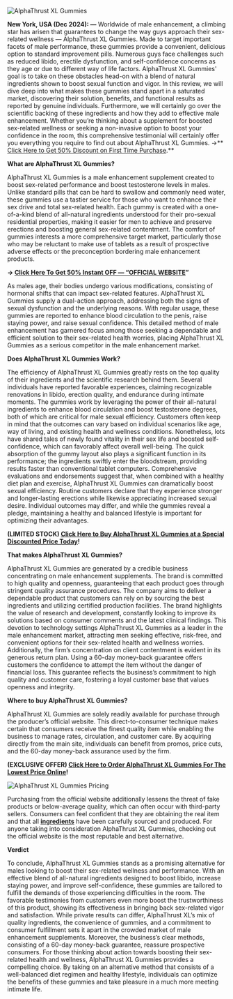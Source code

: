 
![AlphaThrust XL Gummies](https://github.com/user-attachments/assets/f34f4de1-ce62-442d-92b1-7ade42c9bc30)


**New York, USA (Dec 2024): —** Worldwide of male enhancement, a climbing star has arisen that guarantees to change the way guys approach their sex-related wellness — AlphaThrust XL Gummies. Made to target important facets of male performance, these gummies provide a convenient, delicious option to standard improvement pills. Numerous guys face challenges such as reduced libido, erectile dysfunction, and self-confidence concerns as they age or due to different way of life factors. AlphaThrust XL Gummies' goal is to take on these obstacles head-on with a blend of natural ingredients shown to boost sexual function and vigor. In this review, we will dive deep into what makes these gummies stand apart in a saturated market, discovering their solution, benefits, and functional results as reported by genuine individuals. Furthermore, we will certainly go over the scientific backing of these ingredients and how they add to effective male enhancement. Whether you’re thinking about a supplement for boosted sex-related wellness or seeking a non-invasive option to boost your confidence in the room, this comprehensive testimonial will certainly offer you everything you require to find out about AlphaThrust XL Gummies. →** [Click Here to Get 50% Discount on First Time Purchase](https://supplementcarts.com/alphathrust-xl-gummies-official/).**


**What are AlphaThrust XL Gummies?**

AlphaThrust XL Gummies is a male enhancement supplement created to boost sex-related performance and boost testosterone levels in males. Unlike standard pills that can be hard to swallow and commonly need water, these gummies use a tastier service for those who want to enhance their sex drive and total sex-related health. Each gummy is created with a one-of-a-kind blend of all-natural ingredients understood for their pro-sexual residential properties, making it easier for men to achieve and preserve erections and boosting general sex-related contentment. The comfort of gummies interests a more comprehensive target market, particularly those who may be reluctant to make use of tablets as a result of prospective adverse effects or the preconception bordering male enhancement products.


**→ [Click Here To Get 50% Instant OFF — “OFFICIAL WEBSITE](https://supplementcarts.com/alphathrust-xl-gummies-official/)”**


As males age, their bodies undergo various modifications, consisting of hormonal shifts that can impact sex-related features. AlphaThrust XL Gummies supply a dual-action approach, addressing both the signs of sexual dysfunction and the underlying reasons. With regular usage, these gummies are reported to enhance blood circulation to the penis, raise staying power, and raise sexual confidence. This detailed method of male enhancement has garnered focus among those seeking a dependable and efficient solution to their sex-related health worries, placing AlphaThrust XL Gummies as a serious competitor in the male enhancement market.


**Does AlphaThrust XL Gummies Work?**

The efficiency of AlphaThrust XL Gummies greatly rests on the top quality of their ingredients and the scientific research behind them. Several individuals have reported favorable experiences, claiming recognizable renovations in libido, erection quality, and endurance during intimate moments. The gummies work by leveraging the power of their all-natural ingredients to enhance blood circulation and boost testosterone degrees, both of which are critical for male sexual efficiency.
Customers often keep in mind that the outcomes can vary based on individual scenarios like age, way of living, and existing health and wellness conditions. Nonetheless, lots have shared tales of newly found vitality in their sex life and boosted self-confidence, which can favorably affect overall well-being. The quick absorption of the gummy layout also plays a significant function in its performance; the ingredients swiftly enter the bloodstream, providing results faster than conventional tablet computers.
Comprehensive evaluations and endorsements suggest that, when combined with a healthy diet plan and exercise, AlphaThrust XL Gummies can dramatically boost sexual efficiency. Routine customers declare that they experience stronger and longer-lasting erections while likewise appreciating increased sexual desire. Individual outcomes may differ, and while the gummies reveal a pledge, maintaining a healthy and balanced lifestyle is important for optimizing their advantages.


**(LIMITED STOCK) [Click Here to Buy AlphaThrust XL Gummies at a Special Discounted Price Today](https://supplementcarts.com/alphathrust-xl-gummies-official/)!**


**That makes AlphaThrust XL Gummies?**

AlphaThrust XL Gummies are generated by a credible business concentrating on male enhancement supplements. The brand is committed to high quality and openness, guaranteeing that each product goes through stringent quality assurance procedures. The company aims to deliver a dependable product that customers can rely on by sourcing the best ingredients and utilizing certified production facilities.
The brand highlights the value of research and development, constantly looking to improve its solutions based on consumer comments and the latest clinical findings. This devotion to technology settings AlphaThrust XL Gummies as a leader in the male enhancement market, attracting men seeking effective, risk-free, and convenient options for their sex-related health and wellness worries.
Additionally, the firm’s concentration on client contentment is evident in its generous return plan. Using a 60-day money-back guarantee offers customers the confidence to attempt the item without the danger of financial loss. This guarantee reflects the business’s commitment to high quality and customer care, fostering a loyal customer base that values openness and integrity.


**Where to buy AlphaThrust XL Gummies?**

AlphaThrust XL Gummies are solely readily available for purchase through the producer’s official website. This direct-to-consumer technique makes certain that consumers receive the finest quality item while enabling the business to manage rates, circulation, and customer care. By acquiring directly from the main site, individuals can benefit from promos, price cuts, and the 60-day money-back assurance used by the firm.


**(EXCLUSIVE OFFER) [Click Here to Order AlphaThrust XL Gummies For The Lowest Price Online](https://supplementcarts.com/alphathrust-xl-gummies-official/)!**


![AlphaThrust XL Gummies Pricing](https://github.com/user-attachments/assets/0279c039-b259-49e6-9473-9700d8f666c9)


Purchasing from the official website additionally lessens the threat of fake products or below-average quality, which can often occur with third-party sellers. Consumers can feel confident that they are obtaining the real item and that all **[ingredients](https://bingnews24x7.com/)** have been carefully sourced and produced. For anyone taking into consideration AlphaThrust XL Gummies, checking out the official website is the most reputable and best alternative.


**Verdict**

To conclude, AlphaThrust XL Gummies stands as a promising alternative for males looking to boost their sex-related wellness and performance. With an effective blend of all-natural ingredients designed to boost libido, increase staying power, and improve self-confidence, these gummies are tailored to fulfill the demands of those experiencing difficulties in the room. The favorable testimonies from customers even more boost the trustworthiness of this product, showing its effectiveness in bringing back sex-related vigor and satisfaction.
While private results can differ, AlphaThrust XL’s mix of quality ingredients, the convenience of gummies, and a commitment to consumer fulfillment sets it apart in the crowded market of male enhancement supplements. Moreover, the business’s clear methods, consisting of a 60-day money-back guarantee, reassure prospective consumers.
For those thinking about action towards boosting their sex-related health and wellness, AlphaThrust XL Gummies provides a compelling choice. By taking on an alternative method that consists of a well-balanced diet regimen and healthy lifestyle, individuals can optimize the benefits of these gummies and take pleasure in a much more meeting intimate life.
